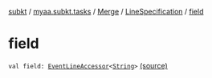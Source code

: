 [subkt](../../../index.md) / [myaa.subkt.tasks](../../index.md) / [Merge](../index.md) / [LineSpecification](index.md) / [field](./field.md)

# field

`val field: `[`EventLineAccessor`](../../../myaa.subkt.ass/-event-line-accessor/index.md)`<`[`String`](https://kotlinlang.org/api/latest/jvm/stdlib/kotlin/-string/index.html)`>` [(source)](https://github.com/Myaamori/SubKt/blob/0.1.9/src/main/kotlin/myaa/subkt/tasks/asstasks.kt#L77)